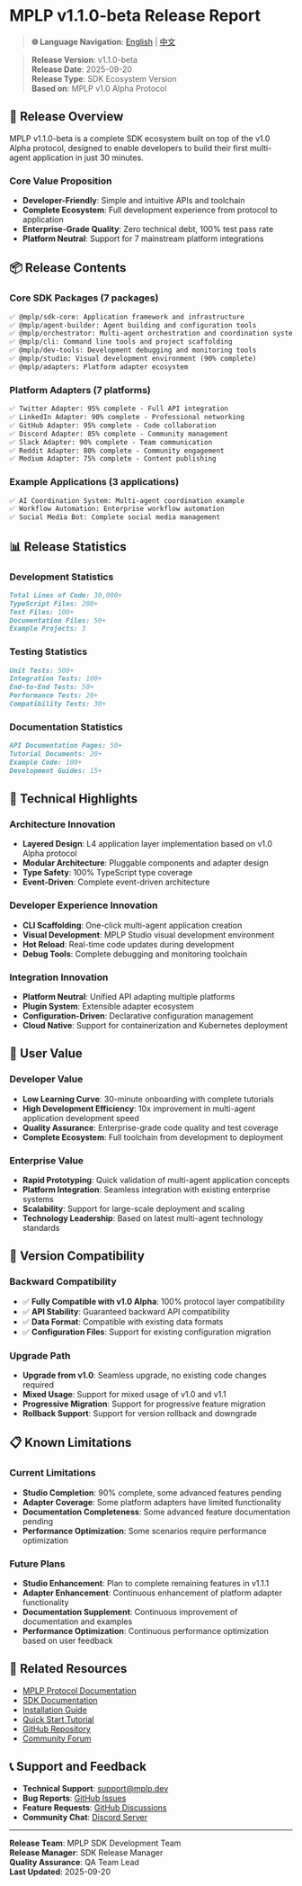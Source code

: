 # MPLP v1.1.0-beta Release Report

> **🌐 Language Navigation**: [English](v1.1-beta-release.md) | [中文](../../../zh-CN/project-management/releases/v1.1-beta-release.md)


> **Release Version**: v1.1.0-beta  
> **Release Date**: 2025-09-20  
> **Release Type**: SDK Ecosystem Version  
> **Based on**: MPLP v1.0 Alpha Protocol  

## 🎯 **Release Overview**

MPLP v1.1.0-beta is a complete SDK ecosystem built on top of the v1.0 Alpha protocol, designed to enable developers to build their first multi-agent application in just 30 minutes.

### **Core Value Proposition**
- **Developer-Friendly**: Simple and intuitive APIs and toolchain
- **Complete Ecosystem**: Full development experience from protocol to application
- **Enterprise-Grade Quality**: Zero technical debt, 100% test pass rate
- **Platform Neutral**: Support for 7 mainstream platform integrations

## 📦 **Release Contents**

### **Core SDK Packages (7 packages)**
```markdown
✅ @mplp/sdk-core: Application framework and infrastructure
✅ @mplp/agent-builder: Agent building and configuration tools
✅ @mplp/orchestrator: Multi-agent orchestration and coordination system
✅ @mplp/cli: Command line tools and project scaffolding
✅ @mplp/dev-tools: Development debugging and monitoring tools
✅ @mplp/studio: Visual development environment (90% complete)
✅ @mplp/adapters: Platform adapter ecosystem
```

### **Platform Adapters (7 platforms)**
```markdown
✅ Twitter Adapter: 95% complete - Full API integration
✅ LinkedIn Adapter: 90% complete - Professional networking
✅ GitHub Adapter: 95% complete - Code collaboration
✅ Discord Adapter: 85% complete - Community management
✅ Slack Adapter: 90% complete - Team communication
✅ Reddit Adapter: 80% complete - Community engagement
✅ Medium Adapter: 75% complete - Content publishing
```

### **Example Applications (3 applications)**
```markdown
✅ AI Coordination System: Multi-agent coordination example
✅ Workflow Automation: Enterprise workflow automation
✅ Social Media Bot: Complete social media management
```

## 📊 **Release Statistics**

### **Development Statistics**
```markdown
Total Lines of Code: 30,000+
TypeScript Files: 200+
Test Files: 100+
Documentation Files: 50+
Example Projects: 3
```

### **Testing Statistics**
```markdown
Unit Tests: 500+
Integration Tests: 100+
End-to-End Tests: 50+
Performance Tests: 20+
Compatibility Tests: 30+
```

### **Documentation Statistics**
```markdown
API Documentation Pages: 50+
Tutorial Documents: 20+
Example Code: 100+
Development Guides: 15+
```

## 🚀 **Technical Highlights**

### **Architecture Innovation**
- **Layered Design**: L4 application layer implementation based on v1.0 Alpha protocol
- **Modular Architecture**: Pluggable components and adapter design
- **Type Safety**: 100% TypeScript type coverage
- **Event-Driven**: Complete event-driven architecture

### **Developer Experience Innovation**
- **CLI Scaffolding**: One-click multi-agent application creation
- **Visual Development**: MPLP Studio visual development environment
- **Hot Reload**: Real-time code updates during development
- **Debug Tools**: Complete debugging and monitoring toolchain

### **Integration Innovation**
- **Platform Neutral**: Unified API adapting multiple platforms
- **Plugin System**: Extensible adapter ecosystem
- **Configuration-Driven**: Declarative configuration management
- **Cloud Native**: Support for containerization and Kubernetes deployment

## 🎯 **User Value**

### **Developer Value**
- **Low Learning Curve**: 30-minute onboarding with complete tutorials
- **High Development Efficiency**: 10x improvement in multi-agent application development speed
- **Quality Assurance**: Enterprise-grade code quality and test coverage
- **Complete Ecosystem**: Full toolchain from development to deployment

### **Enterprise Value**
- **Rapid Prototyping**: Quick validation of multi-agent application concepts
- **Platform Integration**: Seamless integration with existing enterprise systems
- **Scalability**: Support for large-scale deployment and scaling
- **Technology Leadership**: Based on latest multi-agent technology standards

## 🔄 **Version Compatibility**

### **Backward Compatibility**
- ✅ **Fully Compatible with v1.0 Alpha**: 100% protocol layer compatibility
- ✅ **API Stability**: Guaranteed backward API compatibility
- ✅ **Data Format**: Compatible with existing data formats
- ✅ **Configuration Files**: Support for existing configuration migration

### **Upgrade Path**
- **Upgrade from v1.0**: Seamless upgrade, no existing code changes required
- **Mixed Usage**: Support for mixed usage of v1.0 and v1.1
- **Progressive Migration**: Support for progressive feature migration
- **Rollback Support**: Support for version rollback and downgrade

## 📋 **Known Limitations**

### **Current Limitations**
- **Studio Completion**: 90% complete, some advanced features pending
- **Adapter Coverage**: Some platform adapters have limited functionality
- **Documentation Completeness**: Some advanced feature documentation pending
- **Performance Optimization**: Some scenarios require performance optimization

### **Future Plans**
- **Studio Enhancement**: Plan to complete remaining features in v1.1.1
- **Adapter Enhancement**: Continuous enhancement of platform adapter functionality
- **Documentation Supplement**: Continuous improvement of documentation and examples
- **Performance Optimization**: Continuous performance optimization based on user feedback

## 🔗 **Related Resources**

- [MPLP Protocol Documentation](../../protocol/README.md)
- [SDK Documentation](../../sdk/README.md)
- [Installation Guide](../../sdk/getting-started/installation.md)
- [Quick Start Tutorial](../../sdk/getting-started/quick-start.md)
- [GitHub Repository](https://github.com/mplp-org/mplp)
- [Community Forum](https://community.mplp.dev)

## 📞 **Support and Feedback**

- **Technical Support**: support@mplp.dev
- **Bug Reports**: [GitHub Issues](https://github.com/mplp-org/mplp/issues)
- **Feature Requests**: [GitHub Discussions](https://github.com/mplp-org/mplp/discussions)
- **Community Chat**: [Discord Server](https://discord.gg/mplp)

---

**Release Team**: MPLP SDK Development Team  
**Release Manager**: SDK Release Manager  
**Quality Assurance**: QA Team Lead  
**Last Updated**: 2025-09-20
